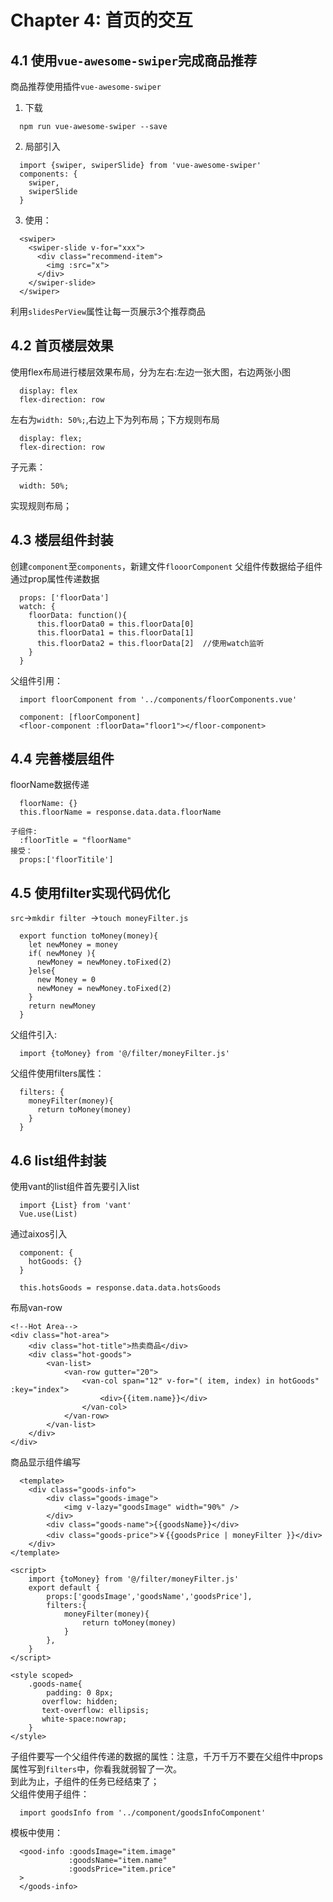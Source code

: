 # Chapter 4: 首页的交互
## 4.1 使用`vue-awesome-swiper`完成商品推荐
商品推荐使用插件`vue-awesome-swiper`<br>
1. 下载
```
  npm run vue-awesome-swiper --save
```
2. 局部引入
```
  import {swiper, swiperSlide} from 'vue-awesome-swiper'
  components: {
    swiper,
    swiperSlide
  }
```
3. 使用：
```
  <swiper>
    <swiper-slide v-for="xxx">
      <div class="recommend-item">
        <img :src="x">             
      </div>
    </swiper-slide>
  </swiper>
```
利用`slidesPerView`属性让每一页展示3个推荐商品

## 4.2 首页楼层效果
使用flex布局进行楼层效果布局，分为左右:左边一张大图，右边两张小图<br>
```
  display: flex
  flex-direction: row
```
左右为`width: 50%;`,右边上下为列布局；下方规则布局
```
  display: flex;
  flex-direction: row
```
子元素：
```
  width: 50%;
```
实现规则布局；

## 4.3 楼层组件封装
创建`component`至`components`，新建文件`flooorComponent`
父组件传数据给子组件通过prop属性传递数据
```
  props: ['floorData']
  watch: {
    floorData: function(){
      this.floorData0 = this.floorData[0]
      this.floorData1 = this.floorData[1]
      this.floorData2 = this.floorData[2]  //使用watch监听 
    }
  }
```
父组件引用：
```
  import floorComponent from '../components/floorComponents.vue'

  component: [floorComponent]
  <floor-component :floorData="floor1"></floor-component>
```

## 4.4 完善楼层组件
floorName数据传递
```
  floorName: {}
  this.floorName = response.data.data.floorName

子组件:
  :floorTitle = "floorName"
接受：
  props:['floorTitile']
```

## 4.5 使用filter实现代码优化
`src`->`mkdir filter `->`touch moneyFilter.js`
``` 
  export function toMoney(money){
    let newMoney = money
    if( newMoney ){
      newMoney = newMoney.toFixed(2)
    }else{
      new Money = 0
      newMoney = newMoney.toFixed(2)      
    }
    return newMoney
  }
```
父组件引入:
```
  import {toMoney} from '@/filter/moneyFilter.js'
```
父组件使用filters属性：
```
  filters: {
    moneyFilter(money){
      return toMoney(money)
    }
  }
```

## 4.6 list组件封装
使用vant的list组件首先要引入list
```
  import {List} from 'vant'
  Vue.use(List)
```
通过aixos引入
```
  component: {
    hotGoods: {}
  }

  this.hotsGoods = response.data.data.hotsGoods
```
布局van-row
```
<!--Hot Area-->
<div class="hot-area">
    <div class="hot-title">热卖商品</div>
    <div class="hot-goods">
        <van-list>
            <van-row gutter="20">
                <van-col span="12" v-for="( item, index) in hotGoods" :key="index">
                    <div>{{item.name}}</div>
                </van-col>
            </van-row>
        </van-list>
    </div>
</div>
```
商品显示组件编写
```
  <template>
    <div class="goods-info">
        <div class="goods-image">
            <img v-lazy="goodsImage" width="90%" />
        </div>
        <div class="goods-name">{{goodsName}}</div>
        <div class="goods-price">￥{{goodsPrice | moneyFilter }}</div>
    </div>
</template>

<script>
    import {toMoney} from '@/filter/moneyFilter.js'
    export default {
        props:['goodsImage','goodsName','goodsPrice'],
        filters:{
            moneyFilter(money){
                return toMoney(money)
            }  
        },
    }
</script>

<style scoped>
    .goods-name{
        padding: 0 8px;
       overflow: hidden;
       text-overflow: ellipsis;
       white-space:nowrap; 
    }
</style>
```
子组件要写一个父组件传递的数据的属性：注意，千万千万不要在父组件中props属性写到`filters`中，你看我就弱智了一次。<br>
到此为止，子组件的任务已经结束了；<br>
父组件使用子组件：
```
  import goodsInfo from '../component/goodsInfoComponent'
```
模板中使用：
```
  <good-info :goodsImage="item.image"
             :goodsName="item.name"
             :goodsPrice="item.price"
  >
  </goods-info>
```

